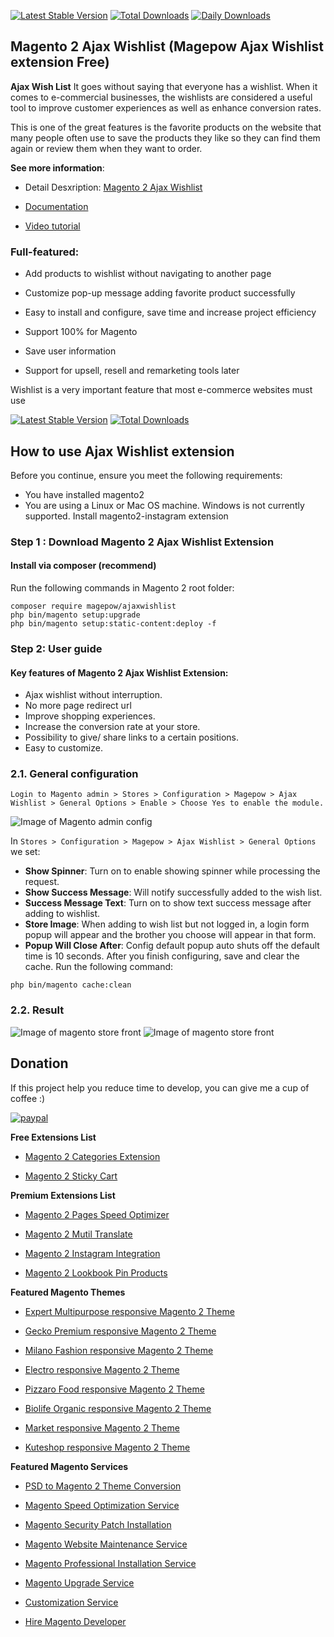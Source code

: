 
[![Latest Stable Version](https://poser.pugx.org/magepow/ajaxwishlist/v/stable)](https://packagist.org/packages/magepow/ajaxwishlist)
[![Total Downloads](https://poser.pugx.org/magepow/ajaxwishlist/downloads)](https://packagist.org/packages/magepow/ajaxwishlist)
[![Daily Downloads](https://poser.pugx.org/magepow/ajaxwishlist/d/daily)](https://packagist.org/packages/magepow/ajaxwishlist)

## Magento 2 Ajax Wishlist (Magepow Ajax Wishlist extension Free)

**Ajax Wish List** It goes without saying that everyone has a wishlist. When it comes to e-commercial businesses, the wishlists are considered a useful tool to improve customer experiences as well as enhance conversion rates.

This is one of the great features is the favorite products on the website that many people often use to save the products they like so they can find them again or review them when they want to order.

**See more information**:

- Detail Desxription: [Magento 2 Ajax Wishlist](https://magepow.com/ajax-add-to-wish-extension-for-magento-2-magepow.html)

- [Documentation](https://docs.alothemes.com/m2/extension/ajaxwishlist/)

- [Video tutorial](https://www.youtube.com/watch?v=gTemvUzrOJg&t=57s)

### Full-featured: 

- Add products to wishlist without navigating to another page

- Customize pop-up message adding favorite product successfully

- Easy to install and configure, save time and increase project efficiency

- Support 100% for Magento

- Save user information

- Support for upsell, resell and remarketing tools later

Wishlist is a very important feature that most e-commerce websites must use

[![Latest Stable Version](https://poser.pugx.org/magepow/ajaxwishlist/v/stable)](https://packagist.org/packages/magepow/ajaxwishlist)
[![Total Downloads](https://poser.pugx.org/magepow/ajaxwishlist/downloads)](https://packagist.org/packages/magepow/ajaxwishlist)

## How to use Ajax Wishlist extension
Before you continue, ensure you meet the following requirements:

  * You have installed magento2
  * You are using a Linux or Mac OS machine. Windows is not currently supported.
  Install magento2-instagram extension

### Step 1 : Download Magento 2 Ajax Wishlist Extension

 #### Install via composer (recommend)
Run the following commands in Magento 2 root folder:
```
composer require magepow/ajaxwishlist
php bin/magento setup:upgrade
php bin/magento setup:static-content:deploy -f
```

### Step 2: User guide
  #### Key features of Magento 2 Ajax Wishlist Extension:
  * Ajax wishlist without interruption.
  * No more page redirect url
  * Improve shopping experiences.
  * Increase the conversion rate at your store.
  * Possibility to give/ share links to a certain positions.
  * Easy to customize.
  
  ### 2.1. General configuration

  `Login to Magento admin > Stores > Configuration > Magepow > Ajax Wishlist > General Options > Enable > Choose Yes to enable the module.`
  
  ![Image of Magento admin config](https://github.com/magepow/magento-2-ajax-wishlist/blob/master/media/config_wishlist.png)
  
   In `Stores > Configuration > Magepow > Ajax Wishlist > General Options` we set: 
   * **Show Spinner**: Turn on to enable showing spinner while processing the request.
   * **Show Success Message**: Will notify successfully added to the wish list.
   * **Success Message Text**: Turn on to show text success message after adding to wishlist.
   * **Store Image**: When adding to wish list but not logged in, a login form popup will appear and the brother you choose will appear in that form.
   * **Popup Will Close After**: Config default popup auto shuts off the default time is 10 seconds.
   After you finish configuring, save and clear the cache.
   Run the following command:
   
   ```
   php bin/magento cache:clean
   ```
  ### 2.2. Result
   
   ![Image of magento store front](https://github.com/magepow/magento-2-ajax-wishlist/blob/master/media/popup.png)
   ![Image of magento store front](https://github.com/magepow/magento-2-ajax-wishlist/blob/master/media//show_image_form_login.png)

 ## Donation

If this project help you reduce time to develop, you can give me a cup of coffee :) 

[![paypal](https://www.paypalobjects.com/en_US/i/btn/btn_donateCC_LG.gif)](https://www.paypal.com/paypalme/alopay)

      
**Free Extensions List**

* [Magento 2 Categories Extension](https://magepow.com/magento-categories-extension.html)

* [Magento 2 Sticky Cart](https://magepow.com/magento-sticky-cart.html)

**Premium Extensions List**

* [Magento 2 Pages Speed Optimizer](https://magepow.com/magento2-speed-optimizer.html)

* [Magento 2 Mutil Translate](https://magepow.com/magento-multi-translate.html)

* [Magento 2 Instagram Integration](https://magepow.com/magento-2-instagram.html)

* [Magento 2 Lookbook Pin Products](https://magepow.com/lookbook-pin-products.html)

**Featured Magento Themes**

* [Expert Multipurpose responsive Magento 2 Theme](https://1.envato.market/c/1314680/275988/4415?u=https://themeforest.net/item/expert-premium-responsive-magento-2-and-1-support-rtl-magento-2-/21667789)

* [Gecko Premium responsive Magento 2 Theme](https://1.envato.market/c/1314680/275988/4415?u=https://themeforest.net/item/gecko-responsive-magento-2-theme-rtl-supported/24677410)

* [Milano Fashion responsive Magento 2 Theme](https://1.envato.market/c/1314680/275988/4415?u=https://themeforest.net/item/milano-fashion-responsive-magento-1-2-theme/12141971)

* [Electro responsive Magento 2 Theme](https://1.envato.market/c/1314680/275988/4415?u=https://themeforest.net/item/electro-responsive-magento-1-2-theme/17042067)

* [Pizzaro Food responsive Magento 2 Theme](https://1.envato.market/c/1314680/275988/4415?u=https://themeforest.net/item/pizzaro-food-responsive-magento-1-2-theme/19438157)

* [Biolife Organic responsive Magento 2 Theme](https://1.envato.market/c/1314680/275988/4415?u=https://themeforest.net/item/biolife-organic-food-magento-2-theme-rtl-supported/25712510)

* [Market responsive Magento 2 Theme](https://1.envato.market/c/1314680/275988/4415?u=https://themeforest.net/item/market-responsive-magento-2-theme/22997928)

* [Kuteshop responsive Magento 2 Theme](https://1.envato.market/c/1314680/275988/4415?u=https://themeforest.net/item/kuteshop-multipurpose-responsive-magento-1-2-theme/12985435)

**Featured Magento Services**

* [PSD to Magento 2 Theme Conversion](https://magepow.com/psd-to-magento-theme-conversion.html)

* [Magento Speed Optimization Service](https://magepow.com/magento-speed-optimization-service.html)

* [Magento Security Patch Installation](https://magepow.com/magento-security-patch-installation.html)

* [Magento Website Maintenance Service](https://magepow.com/website-maintenance-service.html)

* [Magento Professional Installation Service](https://magepow.com/professional-installation-service.html)

* [Magento Upgrade Service](https://magepow.com/magento-upgrade-service.html)

* [Customization Service](https://magepow.com/customization-service.html)

* [Hire Magento Developer](https://magepow.com/hire-magento-developer.html)

